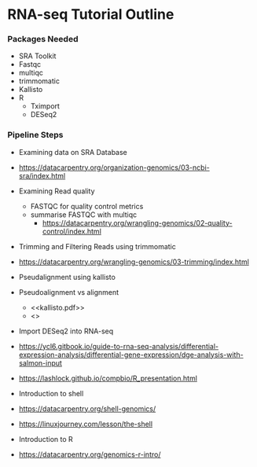# RNA-seq Tutorial Outline 
### Packages Needed
- SRA Toolkit
- Fastqc
- multiqc 
- trimmomatic 
- Kallisto
- R
  - Tximport
  - DESeq2
 
 
### Pipeline Steps
-	Examining data on SRA Database
  -	https://datacarpentry.org/organization-genomics/03-ncbi-sra/index.html

-	Examining Read quality 
    - FASTQC for quality control metrics
    - summarise FASTQC with multiqc
      -	https://datacarpentry.org/wrangling-genomics/02-quality-control/index.html
-	Trimming and Filtering Reads using trimmomatic 
  -	https://datacarpentry.org/wrangling-genomics/03-trimming/index.html
-	Pseudalignment using kallisto
  -	Pseudoalignment vs alignment
    -	<<kallisto.pdf>>
    -	<<kallisto and pseudoalignment.pdf>>
 
-	Import DESeq2 into RNA-seq 
  -	https://ycl6.gitbook.io/guide-to-rna-seq-analysis/differential-expression-analysis/differential-gene-expression/dge-analysis-with-salmon-input
  -	https://lashlock.github.io/compbio/R_presentation.html

 
-	Introduction to shell 
  -	https://datacarpentry.org/shell-genomics/
  -	https://linuxjourney.com/lesson/the-shell
-	Introduction to R
  -	https://datacarpentry.org/genomics-r-intro/
 
 
 

